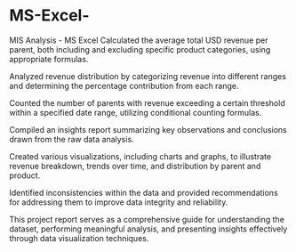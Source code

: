 # MS-Excel-
MIS Analysis - MS Excel
Calculated the average total USD revenue per parent, both including and excluding specific product categories, using appropriate formulas.

Analyzed revenue distribution by categorizing revenue into different ranges and determining the percentage contribution from each range.

Counted the number of parents with revenue exceeding a certain threshold within a specified date range, utilizing conditional counting formulas.

Compiled an insights report summarizing key observations and conclusions drawn from the raw data analysis.

Created various visualizations, including charts and graphs, to illustrate revenue breakdown, trends over time, and distribution by parent and product.

Identified inconsistencies within the data and provided recommendations for addressing them to improve data integrity and reliability.

This project report serves as a comprehensive guide for understanding the dataset, performing meaningful analysis, and presenting insights effectively through data visualization techniques.
